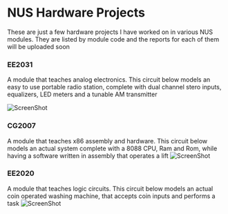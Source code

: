 # NUS Hardware Projects

These are just a few hardware projects I have worked on in various NUS modules. They are listed by module code and the reports for each of them will be uploaded soon

### EE2031

A module that teaches analog electronics. This circuit below models an easy to use portable radio station, complete with dual channel stero inputs, equalizers, LED meters and a tunable AM transmitter

![ScreenShot](https://raw.github.com/soulslicer/NUS-Hardware-Projects/master/EE2031.png
)

### CG2007

A module that teaches x86 assembly and hardware. This circuit below models an actual system complete with a 8088 CPU, Ram and Rom, while having a software written in assembly that operates a lift
![ScreenShot](https://raw.github.com/soulslicer/NUS-Hardware-Projects/master/CG2007.png
)

### EE2020

A module that teaches logic circuits. This circuit below models an actual coin operated washing machine, that accepts coin inputs and performs a task
![ScreenShot](https://raw.github.com/soulslicer/NUS-Hardware-Projects/master/EE2020.png
)
